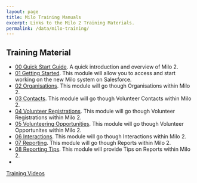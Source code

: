```yaml
---
layout: page
title: Milo Training Manuals
excerpt: Links to the Milo 2 Training Materials.
permalink: /data/milo-training/
---
```



## Training Material

* [00 Quick Start Guide](http://digital.scvo.org.uk/data/milo-training-quickstart/). A quick introduction and overview of Milo 2. 
* [01 Getting Started](http://digital.scvo.org.uk/data/milo-training-gettingstarted/). This module will allow you to access and start working on the new Milo system on Salesforce.
* [02 Organisations](http://digital.scvo.org.uk/data/milo-training-orgs/). This module will go though Organisations within Milo 2.
* [03 Contacts](http://digital.scvo.org.uk/data/milo-training-contacts/). This module will go though Volunteer Contacts within Milo 2.
* [04 Volunteer Registrations](http://digital.scvo.org.uk/data/milo-training-volreg/). This module will go though Volunteer Registrations within Milo 2.
* [05 Volunteering Opportunities](http://digital.scvo.org.uk/data/milo-training-volopp/). This module will go though Volunteer Opportunites within Milo 2.
* [06 Interactions](http://digital.scvo.org.uk/data/milo-training-interactions/). This module will go though Interactions within Milo 2. 
* [07 Reporting](http://digital.scvo.org.uk/data/milo-training-reporting/). This module will go though Reports within Milo 2.
* [08 Reporting Tips](). This module will provide Tips on Reports within Milo 2.
* 
<a href="/data/milo-training-videos/" class="btn btn-primary btn-lg">Training Videos</a>

